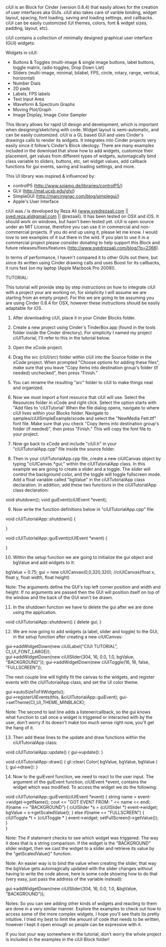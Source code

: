 ciUI is an Block for Cinder (version 0.8.4) that easily allows for the creation of user interfaces aka GUIs. ciUI also takes care of varible binding, widget layout, spacing, font loading, saving and loading settings, and callbacks. ciUI can be easily customized (UI themes, colors, font & widget sizes, padding, layout, etc).

ciUI contains a collection of minimally designed graphical user interface (GUI) widgets:

Widgets in ciUI:

- Buttons & Toggles (multi-image & single image buttons, label buttons, toggle matrix, radio toggles, Drop Down List)
- Sliders (multi-image, minimal, bilabel, FPS, circle, rotary, range, vertical, horizontal)
- Number Dials
- 2D pads
- Labels, FPS labels
- Text Input Area
- Waveform & Spectrum Graphs
- Moving Plot/Graph
- Image Display, Image Color Sampler

This library allows for rapid UI design and development, which is important when designing/sketching with code. Widget layout is semi-automatic, and can be easily customized. ciUI is a GL based GUI and uses Cinder's drawings calls to render its widgets. It integrates into Cinder projects very easily since it follow’s Cinder’s Block ideology. There are many examples included in the download that show how to add widgets, customize their placement, get values from different types of widgets, automagically bind class variable to sliders, buttons, etc, set widget values, add callback functions for gui events, saving and loading settings, and more.

This UI library was inspired & influenced by: 

- controlP5 (http://www.sojamo.de/libraries/controlP5/) 
- GLV (http://mat.ucsb.edu/glv/)
- SimpleGUI (http://marcinignac.com/blog/simplegui/)
- Apple's User Interface 

ciUI was / is developed by Reza Ali (www.syedrezaali.com || syed.reza.ali@gmail.com || @rezaali). It has been tested on OSX  and iOS. It should work on windows, but hasn't been tested yet. ciUI is open source under an MIT License, therefore you can use it in commercial and non-commercial projects. If you do end up using it, please let me know. I would love to see examples of it out there in the wild. If you plan to use it in a commercial project please consider donating to help support this Block and future releases/fixes/features (http://www.syedrezaali.com/blog/?p=2366).

In terms of performance, I haven't compared it to other GUIs out there, but since its written using Cinder drawing calls and uses Boost for its callbacks, it runs fast (on my laptop (Apple Macbook Pro 2009)).

TUTORIAL: 

This tutorial will provide step by step instructions on how to integrate ciUI with a project your are working on, for simplicity I will assume we are starting from an empty project. For this we are going to be assuming you are using Cinder 0.8.4 for OSX, however these instructions should be easily adaptable for iOS.

1. After downloading ciUI, place it in your Cinder Blocks folder. 

2. Create a new project using Cinder's TinderBox.app (found in the tools folder inside the Cinder directory). For simplicity I named my project ciUITutorial, I'll refer to this in the tutorial below. 

3. Open the xCode project. 

4. Drag the src (ciUI/src) folder within ciUI into the Source folder in the xCode project. When prompted "Choose options for adding these files", make sure that you leave "Copy items into destination group's folder (if needed) unchecked", then press "Finish." 

5. You can rename the resulting "src" folder to ciUI to make things neat and organized. 

6. Now we must import a font resource that ciUI will use. Select the Resources folder in xCode and right click. Select the option starts with "Add files to 'ciUITutorial' When the file dialog opens, navigate to where ciUI lives within your Blocks folder. Navigate to samples/ciUISimpleExample/xcode and select the "NewMedia Fett.ttf" font file. Make sure that you check "Copy items into destination group's folder (if needed)", then press "Finish." This will copy the font file to your project. 

7. Now go back to xCode and include "ciUI.h" in your "ciUITutorialApp.cpp" file inside the source folder. 

8. Then in your ciUITutorialApp.cpp file, create a new ciUICanvas object by typing "ciUICanvas *gui;" within the ciUITutorialApp class. In this example we are going to create a slider and a toggle. The slider will control the background color, and the toggle will toggle fullscreen mode. Add a float variable called "bgValue" in the ciUITutorialApp class declaration. In addition, add these two functions in the ciUITutorialApp class declaration: 

void shutdown(); 
void guiEvent(ciUIEvent *event);    

9. Now write the function definitions below in "ciUITutorialApp.cpp" file: 

void ciUITutorialApp::shutdown()
{

}

void ciUITutorialApp::guiEvent(ciUIEvent *event)
{

}


10. Within the setup function we are going to initialize the gui object and bgValue and add widgets to it:

bgValue = 0.75; 
gui = new ciUICanvas(0,0,320,320);		//ciUICanvas(float x, float y, float width, float height)		

Note: The arguments define the GUI's top left corner position and width and height. If no arguments are passed then the GUI will position itself on top of the window and the back of the GUI won't be drawn. 

11. In the shutdown function we have to delete the gui after we are done using the application. 

void ciUITutorialApp::shutdown()
{
    delete gui; 
}

12. We are now going to add widgets (a label, slider and toggle) to the GUI, in the setup function after creating a new ciUICanvas: 

gui->addWidgetDown(new ciUILabel("CIUI TUTORIAL", CI_UI_FONT_LARGE));    
gui->addWidgetDown(new ciUISlider(304, 16, 0.0, 1.0, bgValue, "BACKGROUND"));
gui->addWidgetDown(new ciUIToggle(16, 16, false, "FULLSCREEN"));    

The next couple line will tightly fit the canvas to the widgets, and register events with the ciUITutorialApp class, and set the UI color theme.

gui->autoSizeToFitWidgets();           
gui->registerUIEvents(this, &ciUITutorialApp::guiEvent);
gui->setTheme(CI_UI_THEME_MINBLACK);

Note: The second to last line adds a listener/callback, so the gui knows what function to call once a widget is triggered or interacted with by the user, don't worry if its doesn't make too much sense right now, you'll get the hang of it. 

13. Then add these lines to the update and draw functions within the ciUITutorialApp class: 

void ciUITutorialApp::update()
{
    gui->update(): 
}

void ciUITutorialApp::draw()
{
    gl::clear( Color( bgValue, bgValue, bgValue ) ); 
    gui->draw(): 
}

14. Now to the guiEvent function, we need to react to the user input. The argument of the guiEvent function, ciUIEvent *event, contains the widget which was modified. To access the widget we do the following:

void ciUITutorialApp::guiEvent(ciUIEvent *event)
{
    string name = event->widget->getName(); 
    cout << "GOT EVENT FROM: " << name << endl; 
    if(name == "BACKGROUND")
    {
        ciUISlider *s = (ciUISlider *) event->widget; 
        bgValue = s->getScaledValue();
    }
    else if(name == "FULLSCREEN")
    {
        ciUIToggle *t = (ciUIToggle * ) event->widget; 
        setFullScreen(t->getValue()); 
    }  
}

Note: The if statement checks to see which widget was triggered. The way it does that is a string comparison. If the widget is the "BACKGROUND" slider widget, then we cast the widget to a slider and retrieve its value by the "getScaledValue()" function. 

Note: An easier way is to bind the value when creating the slider, that way the bgValue gets automagically updated with the slider changes without having to write the code above, here is some code showing how to do that (very easy, just pass the address of the variable instead):

gui->addWidgetDown(new ciUISlider(304, 16, 0.0, 1.0, &bgValue, "BACKGROUND"));

Notes: So you can see adding other kinds of widgets and reacting to them are done in a very similar manner. Explore the examples to check out how to access some of the more complex widgets, I hope you'll see thats its pretty intuitive. I tried my best to limit the amount of code that needs to be written, however I kept it open enough so people can be expressive with it. 

If you lost your way somewhere in the tutorial, don't worry the whole project is included in the examples in the ciUI Block folder!